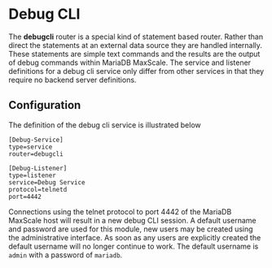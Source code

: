 # Debug CLI

The **debugcli** router is a special kind of statement based router. Rather than direct the statements at an external data source they are handled internally. These statements are simple text commands and the results are the output of debug commands within MariaDB MaxScale. The service and listener definitions for a debug cli service only differ from other services in that they require no backend server definitions.

## Configuration

The definition of the debug cli service is illustrated below

```
[Debug-Service]
type=service
router=debugcli

[Debug-Listener]
type=listener
service=Debug Service
protocol=telnetd
port=4442
```

Connections using the telnet protocol to port 4442 of the MariaDB MaxScale host will result in a new debug CLI session. A default username and password are used for this module, new users may be created using the administrative interface. As soon as any users are explicitly created the default username will no longer continue to work. The default username is `admin` with a password of `mariadb`.
